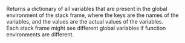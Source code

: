 Returns a dictionary of all variables that are present in the global environment of the stack frame, where the keys are the names of the variables, and the values are the actual values of the variables.  
Each stack frame might see different global variables if function environments are different.